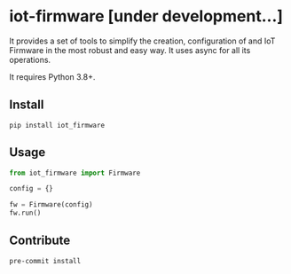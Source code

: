 # iot-firmware [under development...]

It provides a set of tools to simplify the creation, configuration of and IoT Firmware
in the most robust and easy way. It uses async for all its operations.

It requires Python 3.8+.

## Install

```shell
pip install iot_firmware
```

## Usage

```python
from iot_firmware import Firmware

config = {}

fw = Firmware(config)
fw.run()
```


## Contribute

```shell
pre-commit install
```
